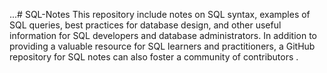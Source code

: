 ...# SQL-Notes
This repository include notes on SQL syntax, examples of SQL queries, best practices for database design, and other useful information for SQL developers and database administrators. In addition to providing a valuable resource for SQL learners and practitioners, a GitHub repository for SQL notes can also foster a community of contributors .
